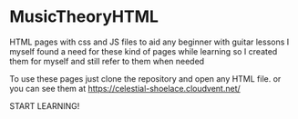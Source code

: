 # MusicTheoryHTML
HTML pages with css and JS files to aid any beginner with guitar lessons
I myself found a need for these kind of pages while learning
so I created them for myself and still refer to them when needed

To use these pages just clone the repository and open any HTML file.
or you can see them at https://celestial-shoelace.cloudvent.net/

START LEARNING!
